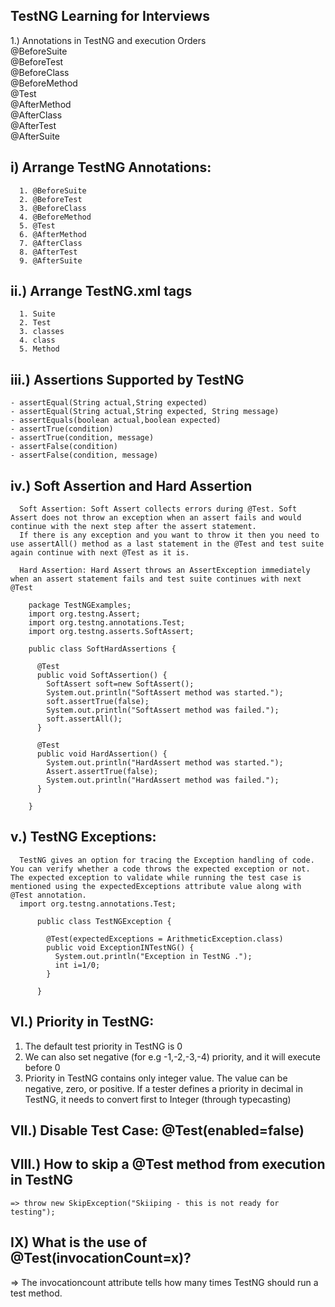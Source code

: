 ## TestNG Learning for Interviews
1.) Annotations in TestNG and execution Orders <br>
                                              @BeforeSuite <br>
                                              @BeforeTest <br>
                                              @BeforeClass <br>
                                              @BeforeMethod <br>
                                              @Test <br>
                                              @AfterMethod <br>
                                              @AfterClass <br>
                                              @AfterTest <br>
                                              @AfterSuite <br>
                                           
## i) Arrange TestNG Annotations:
      1. @BeforeSuite
      2. @BeforeTest
      3. @BeforeClass
      4. @BeforeMethod
      5. @Test
      6. @AfterMethod
      7. @AfterClass
      8. @AfterTest
      9. @AfterSuite
## ii.) Arrange TestNG.xml tags
      1. Suite
      2. Test
      3. classes
      4. class
      5. Method
## iii.) Assertions Supported by TestNG
    - assertEqual(String actual,String expected)
    - assertEqual(String actual,String expected, String message)
    - assertEquals(boolean actual,boolean expected)
    - assertTrue(condition)
    - assertTrue(condition, message)
    - assertFalse(condition)
    - assertFalse(condition, message)

## iv.) Soft Assertion and Hard Assertion
      Soft Assertion: Soft Assert collects errors during @Test. Soft Assert does not throw an exception when an assert fails and would continue with the next step after the assert statement.
      If there is any exception and you want to throw it then you need to use assertAll() method as a last statement in the @Test and test suite again continue with next @Test as it is.

      Hard Assertion: Hard Assert throws an AssertException immediately when an assert statement fails and test suite continues with next @Test

        package TestNGExamples;
        import org.testng.Assert;
        import org.testng.annotations.Test;
        import org.testng.asserts.SoftAssert;

        public class SoftHardAssertions {

          @Test
          public void SoftAssertion() {
            SoftAssert soft=new SoftAssert();
            System.out.println("SoftAssert method was started.");
            soft.assertTrue(false);
            System.out.println("SoftAssert method was failed.");
            soft.assertAll();
          }

          @Test
          public void HardAssertion() {
            System.out.println("HardAssert method was started.");
            Assert.assertTrue(false);
            System.out.println("HardAssert method was failed.");
          }

        }
## v.) TestNG Exceptions:
      TestNG gives an option for tracing the Exception handling of code. You can verify whether a code throws the expected exception or not. The expected exception to validate while running the test case is mentioned using the expectedExceptions attribute value along with @Test annotation.
      import org.testng.annotations.Test;

          public class TestNGException {

            @Test(expectedExceptions = ArithmeticException.class)
            public void ExceptionINTestNG() {
              System.out.println("Exception in TestNG .");
              int i=1/0;
            }

          }

		
## VI.) Priority in TestNG: 
  1. The default test priority in TestNG is 0
  2. We can also set negative (for e.g -1,-2,-3,-4) priority, and it will execute before 0
  3. Priority in TestNG contains only integer value. The value can be negative, zero, or positive. If a tester defines a priority in decimal in TestNG, it needs to convert first to Integer (through typecasting)


## VII.)  Disable Test Case: @Test(enabled=false)
## VIII.)     How to skip a @Test method from execution in TestNG
	=> throw new SkipException("Skiiping - this is not ready for testing");
	
## IX) What is the use of @Test(invocationCount=x)?
=> The invocationcount attribute tells how many times TestNG should run a test method.    
